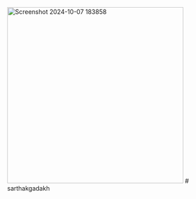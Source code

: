 <img width="405" alt="Screenshot 2024-10-07 183858" src="https://github.com/user-attachments/assets/46e01cba-8ac9-4af2-ae19-43e9d2b0ea5b">
# sarthakgadakh
